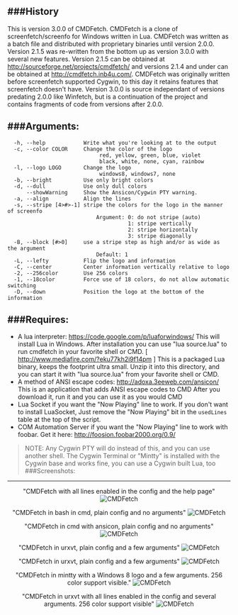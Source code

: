 ###History
---
This is version 3.0.0 of CMDFetch. CMDFetch is a clone of screenfetch/screenfo for Windows written in Lua. CMDFetch was written as a batch file and distributed with proprietary binaries until version 2.0.0. Version 2.1.5 was re-written from the bottom up as version 3.0.0 with several new features. Version 2.1.5 can be obtained at http://sourceforge.net/projects/cmdfetch/ and versions 2.1.4 and under can be obtained at http://cmdfetch.inb4u.com/. CMDFetch was originally written before screenfetch supported Cygwin, to this day it retains features that screenfetch doesn't have. Version 3.0.0 is source independant of versions predating 2.0.0 like Winfetch, but is a continuation of the project and contains fragments of code from versions after 2.0.0. 

###Arguments:
---
```
  -h, --help            Write what you're looking at to the output
  -c, --color COLOR     Change the color of the logo
                             red, yellow, green, blue, violet
                             black, white, none, cyan, rainbow
  -l, --logo LOGO       Change the logo
                             windows8, windows7, none
  -b, --bright          Use only bright colors
  -d, --dull            Use only dull colors
      --showWarning     Show the Ansicon/Cygwin PTY warning.
  -a, --align           Align the lines
  -s, --stripe [4>#>-1] stripe the colors for the logo in the manner of screenfo
                            Argument: 0: do not stripe (auto)
                                      1: stripe vertically
                                      2: stripe horizontally
                                      3: stripe diagonally
  -B, --block [#>0]     use a stripe step as high and/or as wide as the argument
                            Default: 1
  -L, --lefty           Flip the logo and information
  -C, --center          Center information vertically relative to logo
  -2, --256color        Use 256 colors
  -1, --18color         Force use of 18 colors, do not allow automatic switching
  -D, --down            Position the logo at the bottom of the information
```
###Requires:
---
+  A lua interpreter:
   https://code.google.com/p/luaforwindows/
   This will install Lua in Windows.
   After installation you can use "lua source.lua" to run cmdfetch
   in your favorite shell or CMD.
   [ http://www.mediafire.com/?eku77kh2i9f14pm ] 
   This is a packaged Lua binary, keeps the footprint ultra small.
   Unzip it into this directory, and you can start it
   with "lua source.lua" from your favorite shell or CMD.
+  A method of ANSI escape codes:
   http://adoxa.3eeweb.com/ansicon/
   This is an application that adds ANSI escape codes to CMD
   After you download it, run it and you can use it as you would CMD
+  Lua Socket if you want the "Now Playing" line to work. If you don't want to install LuaSocket,
   Just remove the "Now Playing" bit in the ```usedLines``` table at the top of the script.
+  COM Automation Server if you want the "Now Playing" line to work with foobar. Get it here: http://foosion.foobar2000.org/0.9/

>NOTE: Any Cygwin PTY will do instead of this, and you can use
>another shell. The Cygwin Terminal or "Mintty" is installed with
>the Cygwin base and works fine, you can use a Cygwin built Lua, too
###Screenshots:
---

<p align="center">
	"CMDFetch with all lines enabled in the config and the help page"
	<img src="http://goput.it/u29z.png" alt="CMDFetch"/>
</p>
<p align="center">
	"CMDFetch in bash in cmd, plain config and no arguments"
	<img src="http://goput.it/g3kw.png" alt="CMDFetch"/>
</p>
<p align="center">
	"CMDFetch in cmd with ansicon, plain config and no arguments"
	<img src="http://goput.it/h3po.png" alt="CMDFetch"/>
</p>
<p align="center">
	"CMDFetch in urxvt, plain config and a few arguments"
	<img src="http://goput.it/2jvh.png" alt="CMDFetch"/>
</p>
<p align="center">
	"CMDFetch in urxvt, plain config and a few arguments"
	<img src="http://goput.it/2jvh.png" alt="CMDFetch"/>
</p>
<p align="center">
	"CMDFetch in mintty with a Windows 8 logo and a few arguments. 256 color support visible."
	<img src="http://goput.it/5lal.png" alt="CMDFetch"/>
</p>
<p align="center">
	"CMDFetch in urxvt with all lines enabled in the config and several arguments. 256 color support visible"
	<img src="http://goput.it/0miy.png" alt="CMDFetch"/>
</p>